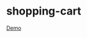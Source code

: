 # shopping-cart

<a href="https://xiu43317.github.io/shopping-cart/shoppingCart_index.html"> Demo </a>
